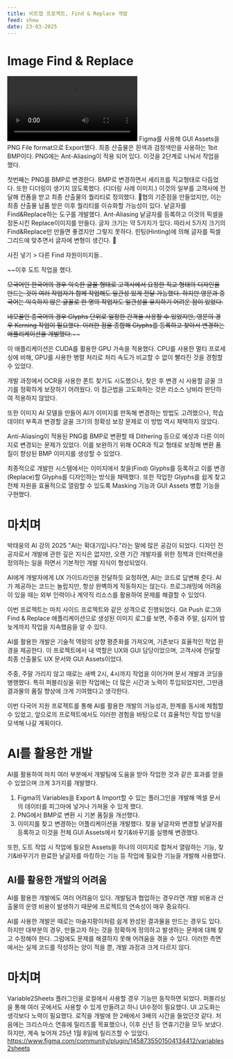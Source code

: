 ```yaml
---
title: 비트맵 프로젝트, Find & Replace 개발
feed: show
date: 23-03-2025
---
```


# Image Find & Replace


![](/assets/img/0323%20at%2022.20.21.mp4)
Figma를 사용해 GUI Assets을 PNG File format으로 Export했다. 최종 산출물은 흰색과 검정색만을 사용하는 1bit BMP이다. PNG에는 Ant-Aliasing이 적용 되어 있다. 이것을 2단계로 나눠서 작업을 했다.


첫번째는 PNG를 BMP로 변경한다. BMP로 변경하면서 세리프를 직교형태로 다듬었다. 또한 디더링이 생기지 않도록했다. (디더링 사례 이미지.)
이것의 일부를 고객사에 전달해 컨폼을 받고 최종 산출물의 퀄리티로 정의했다. 협의 기준점을 만들었지만, 이는 최종 산출물 납품 받은 이후 퀄리티를 이슈화할 가능성이 있다.
낱글자를 Find&Replace하는 도구를 개발했다. Ant-Aliasing 낱글자를 등록하고 이것의 픽셀을 정돈시킨 Replace이미지를 만들다. 
글자 크기는 약 5가지가 있다. 따라서 5가지 크기의 Find&Replace만 만들면 좋겠지만 그렇지 못하다. 힌팅(Hinting)에 의해 글자를 픽셀 그리드에 맞추면서 글자에 변형이 생긴다. 

사진 넣기 > 다른 Find 자원이미지들..




~~이후 도트 작업을 했다.

~~모국어인 한국어의 경우 익숙한 글꼴 형태로 고객사에서 요청한 직교 형태의 디자인을 만드는 것이 여러 작업자가 함께 작업해도 일관성 있게 전달 가능했다. 하지만 영문과 중국어는 익숙하지 않은 글꼴로 한 명의 작업자도 일관성을 유지하기 어려운 점이 있었다.~~

~~네모꼴인 중국어의 경우 Glyphs 단위로 일정한 간격을 사용할 수 있었지만, 영문의 경우 Kerning 작업이 필요했다. 이러한 점을 종합해 Glyphs를 등록하고 찾아서 변경하는 애플리케이션을 개발했다.~~~~

이 애플리케이션은 CUDA를 활용한 GPU 가속을 적용했다. CPU를 사용한 멀티 프로세싱에 비해, GPU를 사용한 병렬 처리로 처리 속도가 비교할 수 없이 빨라진 것을 경험할 수 있었다.

개발 과정에서 OCR을 사용한 폰트 찾기도 시도했으나, 찾은 후 변경 시 사용할 글꼴 크기를 정확하게 보장하기 어려웠다. 이 접근법을 고도화하는 것은 리소스 낭비라 판단하여 적용하지 않았다.

또한 이미지 AI 모델을 만들어 AI가 이미지를 판독해 변경하는 방법도 고려했으나, 학습 데이터 부족과 변경할 글꼴 크기의 정확성 보장 문제로 이 방법 역시 채택하지 않았다.

Anti-Aliasing이 적용된 PNG를 BMP로 변환할 때 Dithering 등으로 예상과 다른 이미지로 변경되는 문제가 있었다. 이를 보완하기 위해 OCR과 직교 형태로 보정해 변환 품질이 향상된 BMP 이미지를 생성할 수 있었다.

최종적으로 개발한 시스템에서는 이미지에서 찾을(Find) Glyphs를 등록하고 이를 변경(Replace)할 Glyphs를 디자인하는 방식을 채택했다. 또한 작업한 Glyphs를 쉽게 찾고 전체 자원을 효율적으로 열람할 수 있도록 Masking 기능과 GUI Assets 병합 기능을 구현했다.

# 마치며

박태웅의 AI 강의 2025 "AI는 확대기입니다."라는 말에 많은 공감이 되었다. 디자인 전공자로서 개발에 관한 깊은 지식은 없지만, 오랜 기간 개발자를 위한 정책과 인터랙션을 정의하는 일을 하면서 기본적인 개발 지식이 형성되었다.

AI에게 개발자에게 UX 가이드라인을 전달하듯 요청하면, AI는 코드로 답변해 준다. AI가 제공하는 코드는 놀랍지만, 항상 완벽하게 작동하지는 않는다. 프로그래밍에 어려움이 있을 때는 외부 인력이나 계약직 리소스를 활용하여 문제를 해결할 수 있었다.

이번 프로젝트는 마치 사이드 프로젝트와 같은 성격으로 진행되었다. Git Push 로그와 Find & Replace 애플리케이션으로 생성된 이미지 로그를 보면, 주중과 주말, 심지어 밤늦게까지 작업을 지속했음을 알 수 있다.

AI를 활용한 개발은 기술적 역량의 상향 평준화를 가져오며, 기존보다 효율적인 작업 환경을 제공한다. 이 프로젝트에서 내 역할은 UX와 GUI 담당이었으며, 고객사에 전달할 최종 산출물도 UX 문서와 GUI Assets이었다.

주중, 주말 가리지 않고 때로는 새벽 2시, 4시까지 작업을 이어가며 문서 개발과 코딩을 병행했다. 특히 퍼블리싱을 위한 작업에는 더 많은 시간과 노력이 투입되었지만, 그만큼 결과물의 품질 향상에 크게 기여했다고 생각한다.

이번 다국어 지원 프로젝트를 통해 AI를 활용한 개발의 가능성과, 한계를 동시에 체험할 수 있었고, 앞으로의 프로젝트에서도 이러한 경험을 바탕으로 더 효율적인 작업 방식을 모색해 나갈 계획이다.


# AI를 활용한 개발

AI를 활용하여 마치 여러 부분에서 개발팀에 도움을 받아 작업한 것과 같은 효과를 얻을 수 있었으며 크게 3가지를 개발했다.

1. Figma의 Variables을 Export & Import할 수 있는 플러그인을 개발해 엑셀 문서의 데이터를 피그마에 넣거나 가져올 수 있게 했다.
2. PNG에서 BMP로 변환 시 기본 품질을 개선했다.
3. 이미지를 찾고 변경하는 어플리케이션을 개발했다. 찾을 낱글자와 변경할 낱글자를 등록하고 이것을 전체 GUI Assets에서 찾기&바꾸기를 실행해 변경했다.

또한, 도트 작업 시 작업에 필요한 Assets을 하나의 이미지로 합쳐서 열람하는 기능, 찾기&바꾸기가 완료한 낱글자를 마킹하는 기능 등 작업에 필요한 기능을 개발해 사용했다.



## AI를 활용한 개발의 어려움

AI를 활용한 개발에도 여러 어려움이 있다. 개발팀과 협업하는 경우라면 개발 비용과 산출물의 운영 비용이 발생하기 때문에 프로젝트의 연속성이 매우 중요하다.

AI를 사용한 개발은 때로는 마술지팡이처럼 쉽게 완성된 결과물을 만드는 경우도 있다. 하지만 대부분의 경우, 만들고자 하는 것을 정확하게 정의하고 발생하는 문제에 대해 찾고 수정해야 한다. 그럼에도 문제를 해결하지 못해 어려움을 겪을 수 있다. 이러한 측면에서는 실제 코드를 작성하는 양이 적을 뿐, 개발 과정과 크게 다르지 않다.



# 마치며
Variable2Sheets 플러그인을 로컬에서 사용할 경우 기능만 동작하면 되었다. 퍼블리싱을 통해 여러 곳에서도 사용할 수 있게 만들려고 하니 UI수정이 필요했다. UI 고도화는 생각보다 노력이 필요했다. 로직을 개발에 한 2배에서 3배의 시간을 들었던것 같다. 처음에는 크리스마스 연휴에 릴리즈를 목표했으나, 이후 신년 등 연휴기간을 모두 보냈다. 하지만, 계속 늦어져 25년 1월 8일에 릴리즈할 수 있었다.
https://www.figma.com/community/plugin/1458735501504134412/variables2sheets




